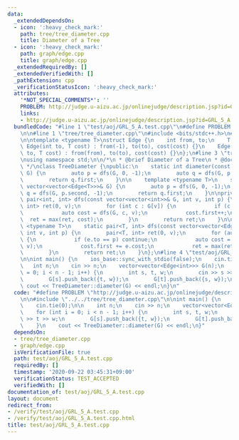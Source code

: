 ```yaml
---
data:
  _extendedDependsOn:
  - icon: ':heavy_check_mark:'
    path: tree/tree_diameter.cpp
    title: Diameter of a Tree
  - icon: ':heavy_check_mark:'
    path: graph/edge.cpp
    title: graph/edge.cpp
  _extendedRequiredBy: []
  _extendedVerifiedWith: []
  _pathExtension: cpp
  _verificationStatusIcon: ':heavy_check_mark:'
  attributes:
    '*NOT_SPECIAL_COMMENTS*': ''
    PROBLEM: http://judge.u-aizu.ac.jp/onlinejudge/description.jsp?id=GRL_5_A
    links:
    - http://judge.u-aizu.ac.jp/onlinejudge/description.jsp?id=GRL_5_A
  bundledCode: "#line 1 \"test/aoj/GRL_5_A.test.cpp\"\n#define PROBLEM \"http://judge.u-aizu.ac.jp/onlinejudge/description.jsp?id=GRL_5_A\"\
    \n\n#line 1 \"tree/tree_diameter.cpp\"\n#include <bits/stdc++.h>\n#line 2 \"graph/edge.cpp\"\
    \n\ntemplate <typename T>\nstruct Edge {\n    int from, to;\n    T cost;\n   \
    \ Edge(int to, T cost) : from(-1), to(to), cost(cost) {}\n    Edge(int from, int\
    \ to, T cost) : from(from), to(to), cost(cost) {}\n};\n#line 3 \"tree/tree_diameter.cpp\"\
    \nusing namespace std;\n\n/*\n * @brief Diameter of a Tree\n * @docs docs/tree/tree_diameter.md\n\
    \ */\nclass TreeDiameter {\npublic:\n    static int diameter(const vector<vector<int>>&\
    \ G) {\n        auto p = dfs(G, 0, -1);\n        auto q = dfs(G, p.second, -1);\n\
    \        return q.first;\n    }\n\n    template <typename T>\n    static T diameter(const\
    \ vector<vector<Edge<T>>>& G) {\n        auto p = dfs(G, 0, -1);\n        auto\
    \ q = dfs(G, p.second, -1);\n        return q.first;\n    }\n\nprivate:\n    static\
    \ pair<int, int> dfs(const vector<vector<int>>& G, int v, int p) {\n        pair<int,\
    \ int> ret(0, v);\n        for (int c : G[v]) {\n            if (c == p) continue;\n\
    \            auto cost = dfs(G, c, v);\n            cost.first++;\n          \
    \  ret = max(ret, cost);\n        }\n        return ret;\n    }\n\n    template\
    \ <typename T>\n    static pair<T, int> dfs(const vector<vector<Edge<T>>>& G,\
    \ int v, int p) {\n        pair<T, int> ret(0, v);\n        for (auto& e : G[v])\
    \ {\n            if (e.to == p) continue;\n            auto cost = dfs(G, e.to,\
    \ v);\n            cost.first += e.cost;\n            ret = max(ret, cost);\n\
    \        }\n        return ret;\n    }\n};\n#line 4 \"test/aoj/GRL_5_A.test.cpp\"\
    \n\nint main() {\n    ios_base::sync_with_stdio(false);\n    cin.tie(0);\n\n \
    \   int n;\n    cin >> n;\n    vector<vector<Edge<int>>> G(n);\n    for (int i\
    \ = 0; i < n - 1; i++) {\n        int s, t, w;\n        cin >> s >> t >> w;\n\
    \        G[s].push_back({t, w});\n        G[t].push_back({s, w});\n    }\n   \
    \ cout << TreeDiameter::diameter(G) << endl;\n}\n"
  code: "#define PROBLEM \"http://judge.u-aizu.ac.jp/onlinejudge/description.jsp?id=GRL_5_A\"\
    \n\n#include \"../../tree/tree_diameter.cpp\"\n\nint main() {\n    ios_base::sync_with_stdio(false);\n\
    \    cin.tie(0);\n\n    int n;\n    cin >> n;\n    vector<vector<Edge<int>>> G(n);\n\
    \    for (int i = 0; i < n - 1; i++) {\n        int s, t, w;\n        cin >> s\
    \ >> t >> w;\n        G[s].push_back({t, w});\n        G[t].push_back({s, w});\n\
    \    }\n    cout << TreeDiameter::diameter(G) << endl;\n}"
  dependsOn:
  - tree/tree_diameter.cpp
  - graph/edge.cpp
  isVerificationFile: true
  path: test/aoj/GRL_5_A.test.cpp
  requiredBy: []
  timestamp: '2020-09-22 03:45:31+09:00'
  verificationStatus: TEST_ACCEPTED
  verifiedWith: []
documentation_of: test/aoj/GRL_5_A.test.cpp
layout: document
redirect_from:
- /verify/test/aoj/GRL_5_A.test.cpp
- /verify/test/aoj/GRL_5_A.test.cpp.html
title: test/aoj/GRL_5_A.test.cpp
---
```

